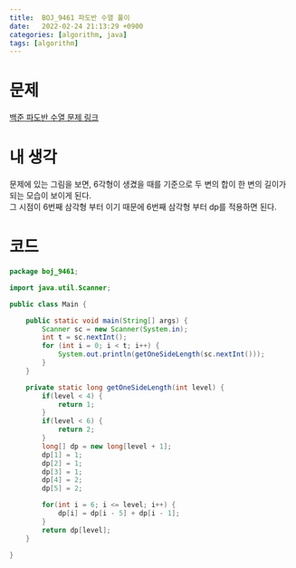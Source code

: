 ```yaml
---
title:  BOJ_9461 파도반 수열 풀이
date:   2022-02-24 21:13:29 +0900
categories: [algorithm, java]
tags: [algorithm]
---
```


# 문제
[백준 파도반 수열 문제 링크](https://www.acmicpc.net/problem/9461)

# 내 생각
문제에 있는 그림을 보면, 6각형이 생겼을 때를 기준으로 두 변의 합이 한 변의 길이가 되는 모습이 보이게 된다.    
그 시점이 6번째 삼각형 부터 이기 때문에 6번째 삼각형 부터 dp를 적용하면 된다.
# 코드
```java
package boj_9461;

import java.util.Scanner;

public class Main {

    public static void main(String[] args) {
        Scanner sc = new Scanner(System.in);
        int t = sc.nextInt();
        for (int i = 0; i < t; i++) {
            System.out.println(getOneSideLength(sc.nextInt()));
        }
    }

    private static long getOneSideLength(int level) {
        if(level < 4) {
            return 1;
        }
        if(level < 6) {
            return 2;
        }
        long[] dp = new long[level + 1];
        dp[1] = 1;
        dp[2] = 1;
        dp[3] = 1;
        dp[4] = 2;
        dp[5] = 2;

        for(int i = 6; i <= level; i++) {
            dp[i] = dp[i - 5] + dp[i - 1];
        }
        return dp[level];
    }

}


```
